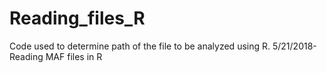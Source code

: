 # Reading_files_R
Code used to determine path of the file to be analyzed using R. 
5/21/2018- Reading MAF files in R 